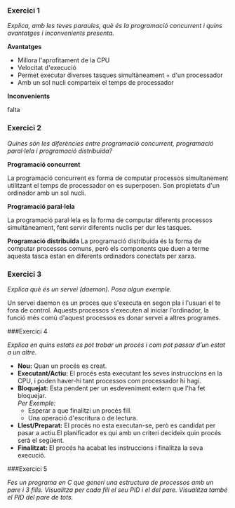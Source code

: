 ### Exercici 1
_Explica, amb les teves paraules, què és la programació concurrent i quins avantatges i inconvenients presenta._

**Avantatges**

- Millora l'aprofitament de la CPU
- Velocitat d'execució
- Permet executar diverses tasques simultàneament + d'un processador
- Amb un sol nucli comparteix el temps de processador

**Inconvenients**

falta


### Exercici 2
_Quines són les diferències entre programació concurrent, programació paral·lela i
programació distribuïda?_
 
**Programació concurrent**  

La programació concurrent es forma de computar processos simultanement utilitzant el temps de processador on es superposen. Son propietats d'un ordinador amb un sol nucli.

**Programació paral·lela**

La programació paral·lela es la forma de computar diferents processos simultàneament, fent servir diferents nuclis per dur les tasques.

**Programació distribuïda**
La programació distribuida és la forma de computar processos comuns, però els components que duen a terme aquesta tasca estan en diferents ordinadors conectats per xarxa.



### Exercici 3
_Explica què és un servei (daemon). Posa algun exemple._
  
Un servei daemon es un proces que s'executa en segon pla i l'usuari el te fora de control. Aquests processos s'executen al iniciar l'ordinador, la funció més comú d'aquest processos es donar servei a altres programes.

###Exercici 4

_Explica en quins estats es pot trobar un procés i com pot passar d’un estat a un altre._

- **Nou:** Quan un procés es creat.
- **Executant/Actiu:** El procés esta executant les seves instruccions en la CPU, i poden haver-hi tant processos com processador hi hagi.
- **Bloquejat:** Esta pendent per un esdeveniment extern que l'ha fet bloquejar.  
	_Per Exemple:_
	- Esperar a que finalitzi un procés fill.
	- Una operació d'escritura o de lectura.
- **Llest/Preparat:** El procés no esta executan-se, però es candidat per pasar a actiu.El planificador es qui amb un criteri decideix quin procés serà el següent.
- **Finalitzat:** El procés ha acabat les instruccions i finalitza la seva execució.

###Exercici 5

_Fes un programa en C que generi una estructura de processos amb un pare i 3 fills.
Visualitza per cada fill el seu PID i el del pare. Visualitza també el PID del pare de tots._





